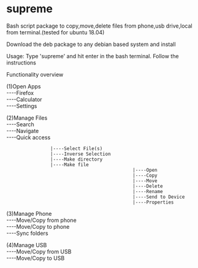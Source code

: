 # supreme
Bash script package to copy,move,delete files from phone,usb drive,local from terminal.(tested for ubuntu 18.04)

Download the deb package to any debian based system and install

Usage: Type 'supreme' and hit enter in the bash terminal. Follow the instructions

Functionality overview

(1)Open Apps                                                                                                                                          
    ----Firefox                                                                                                                                     
    ----Calculator                                                                                                                  
    ----Settings                                                                                                                    
    
(2)Manage Files                                                                                                                                     
    ----Search                                                                                                                             
    ----Navigate                                                                                                                          
    ----Quick access                                                                                                                
    
                    |----Select File(s)
                    |----Inverse Selection
                    |----Make directory
                    |----Make file
                                                  |----Open
                                                  |----Copy
                                                  |----Move
                                                  |----Delete
                                                  |----Rename
                                                  |----Send to Device
                                                  |----Properties

(3)Manage Phone                                                                                                                     
    ----Move/Copy from phone                                                                                                        
    ----Move/Copy to phone                                                                                                          
    ----Sync folders                                                                                                                                                                                                                              
    
(4)Manage USB                                                                                                                       
    ----Move/Copy from USB                                                                                                          
    ----Move/Copy to USB                                                                                                            
    
